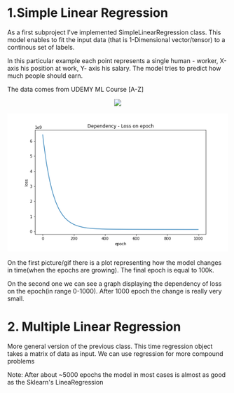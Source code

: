 <h1>1.Simple Linear Regression</h1>

<p>As a first subproject I've implemented SimpleLinearRegression class. This model enables to fit the input data
 (that is 1-Dimensional vector/tensor) to a continous set of labels.</p>
<p>In this particular example each point represents a single human - worker, X-axis his position at work, Y- axis his salary. The model tries to predict how much people should earn.</p>
<p>The data comes from UDEMY ML Course [A-Z]</p>
<p align = "center">
<img src = "./assets/SLR/slr.gif" ></img>
</p>
<p align = "center">
<img src = "./assets/SLR/loss.png" ></img>
</p>

<p>On the first picture/gif there is a plot representing how the model changes in time(when the epochs are growing). The final epoch is equal to 100k.</p>
<p>On the second one we can see a graph displaying the dependency of loss on the epoch(in range 0-1000). After 1000 epoch the change is really very small.</p>


<h1>2. Multiple Linear Regression</h1>

<p>More general version of the previous class. This time regression object takes a matrix of data as input. We can use regression for more compound problems</p>
<p>Note: After about ~5000 epochs the model in most cases is almost as good as the Sklearn's LineaRegression</p>